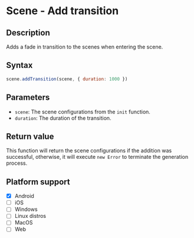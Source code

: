 # Scene - Add transition

## Description

Adds a fade in transition to the scenes when entering the scene.

## Syntax

```js
scene.addTransition(scene, { duration: 1000 })
```

## Parameters

- `scene`: The scene configurations from the `init` function.
- `duration`: The duration of the transition.

## Return value

This function will return the scene configurations if the addition was successful, otherwise, it will execute `new Error` to terminate the generation process.

## Platform support

- [x] Android
- [ ] iOS
- [ ] Windows
- [ ] Linux distros
- [ ] MacOS
- [ ] Web
